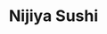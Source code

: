 ---
layout: place
title: "Nijiya Sushi"
permalink: /massachusetts/medford/nijiya-sushi.html
stateAbbr: MA
stateName: Massachusetts
cityName: Medford
place_id: ChIJO9QXBrh244kRA0kF9QiZqXQ
photos:
  - name: >-
      places/ChIJO9QXBrh244kRA0kF9QiZqXQ/photos/AeeoHcLdapJhsSuL9QAh7j9WVpAyoW8y2Nnzkpmwt00cKKCRDYIVb0wbfOmZue3qX8OsACpm9V_PMD9hQc-6OwTavawI5QpIhY8Rb8jv1bVV6Cf9YOzG6Uc4F4RJr9IFkM1PZDWmHTW2_9HCYa74JCTqkBngtnvFqDp-VxCfQCxYmubUYUUPvIsC0LCqHyGMhAE_HmC1R-ToPOrPGIof0ELhbWTnvaHUg-GVWf0w248oPwLfkU6TTvbIYgCOD2ffXetmGhyzjJh7Ir9Be6Ogk3WyjXgzR0JDiB31OYRVZj6iLAF2NQ
    widthPx: 640
    heightPx: 361
    authorAttributions:
      - displayName: Nijiya Sushi
        uri: https://maps.google.com/maps/contrib/109986591262673001384
        photoUri: >-
          https://lh3.googleusercontent.com/a/ACg8ocI871AxOXJ9Dzk-nGSQXnIrxW-uNsQDsJxfD9Z2BsWduRkXLg=s100-p-k-no-mo
    flagContentUri: >-
      https://www.google.com/local/imagery/report/?cb_client=maps_api_places.places_api&image_key=!1e10!2sAF1QipP1RPkM3dD4AM20YlbalEkdpP3O-0vHEQLvWyzy&hl=en-US
    googleMapsUri: >-
      https://www.google.com/maps/place//data=!3m4!1e2!3m2!1sAF1QipP1RPkM3dD4AM20YlbalEkdpP3O-0vHEQLvWyzy!2e10!4m2!3m1!1s0x89e376b80617d43b:0x74a99908f5054903
  - name: >-
      places/ChIJO9QXBrh244kRA0kF9QiZqXQ/photos/AeeoHcKwsVXC_Xf9cUCyOH3JcAS6bzW8HCQ4gOe-SbNtv4go8cB-Ivqz2EblqRs2yKHkUsBjfIJtzZFlITuEwYqcbcPQL-hsnflL_J_jSSSWEXZhrfG7Yz9RYb6rEcNKIPlFsn5FInpCfStUlTiemRlLFUPwS_KhFBIdyrORDVoYIDfbCTOomMlJ0LZqBMX0UdAuteUuZYL5naxxt6wgvNEBROetctuvwHpLGx2SFF2dLEm7wlSr4iA0U_7oeh81s_98K6By9dd9YmcnJjWnoiBdf7eTNFUPqDhm5Ga79RY91fe7ng
    widthPx: 1024
    heightPx: 683
    authorAttributions:
      - displayName: Nijiya Sushi
        uri: https://maps.google.com/maps/contrib/109986591262673001384
        photoUri: >-
          https://lh3.googleusercontent.com/a/ACg8ocI871AxOXJ9Dzk-nGSQXnIrxW-uNsQDsJxfD9Z2BsWduRkXLg=s100-p-k-no-mo
    flagContentUri: >-
      https://www.google.com/local/imagery/report/?cb_client=maps_api_places.places_api&image_key=!1e10!2sAF1QipPk7odQjf0VA5nSC_lyuK4W1l2eO-EKUixAw_XD&hl=en-US
    googleMapsUri: >-
      https://www.google.com/maps/place//data=!3m4!1e2!3m2!1sAF1QipPk7odQjf0VA5nSC_lyuK4W1l2eO-EKUixAw_XD!2e10!4m2!3m1!1s0x89e376b80617d43b:0x74a99908f5054903
  - name: >-
      places/ChIJO9QXBrh244kRA0kF9QiZqXQ/photos/AeeoHcLdgK-6Y6DKatsE9B441adtOwpj88pTWghCUIXLW6a44-sHMq45roqRpjWXSLCQO4cpttvqh8Yhr_8lp3SGXAKCLOIcWLK9xQxbNL8qTbz-9PGBzLrOAlANwlPoBMSGkNxY7gVM2G_dRBtvDC9XZx8VjJ2bU_ad5OWvTb2TsYTOX_dJDTameGpoZLhlDXOve5mkYWNYrXGyGh5gU72Co-MdjDGdtheSs_zb244HKxo4mWpUdswwN_Mw7lnSQEkbJhXLeVPpI0qx0zQRn_jhEQwmyr6RKoNy1uYD7y70wIAOKJnIu1pjSN86MgnL15yiZ2_8s72yLViOi5Hb5R-ONVr9SjLpC2-xJu7cZIYe15fXqVi-nB7weAmKLpuGgB1CAyOK4qo-nKpeg5eKJRApHIxioqjalvEWVeeBpW18eLrWQEjN
    widthPx: 4000
    heightPx: 2252
    authorAttributions:
      - displayName: Jade Oakes
        uri: https://maps.google.com/maps/contrib/105492693986609594200
        photoUri: >-
          https://lh3.googleusercontent.com/a-/ALV-UjXtl6H-0s1t9b5gFW7_KDQ2v1rLWNIfs9Sxdd7jkP9cN8oEBnsS9g=s100-p-k-no-mo
    flagContentUri: >-
      https://www.google.com/local/imagery/report/?cb_client=maps_api_places.places_api&image_key=!1e10!2sCIHM0ogKEICAgMDIg5O0zwE&hl=en-US
    googleMapsUri: >-
      https://www.google.com/maps/place//data=!3m4!1e2!3m2!1sCIHM0ogKEICAgMDIg5O0zwE!2e10!4m2!3m1!1s0x89e376b80617d43b:0x74a99908f5054903
  - name: >-
      places/ChIJO9QXBrh244kRA0kF9QiZqXQ/photos/AeeoHcKkN1uwbXaISqr81jYb5MXtXM8vKE-ZWS1T8HnIxp2PPPr9yA1I5DGnYuDk_hA-tzwiS-nymTuwlso7Etv0YrKTR_bwWwykUmvBQVU_q5X7cJM2kKQ4XtLnh-kmiNEYWeE1P-BSdwuSexn6KVcxgnPN8Oj7v2LcMDNpT6D-STGGGPPL8xi-Lzwpk67RhwmBCVrDDXNQMUyCHlGEADWhq_Rc9WjAs5xGBVvywli5IupSdJE8SLGk-LOEcFLovpoLkuGJ0kcE4IWsvaYGeCQAL3guuwbRY8Ma5qRoVmn5UMbQvPFsVraKQyVbptt8jpWth5tViMY3A8hZTDVNglfg6rNK5BGACTM2Vwp6O0A49Ibscoh5JCeV7NRccCEoTihRh9ktPYCG7mTGfBHaceT8530k0BGI88Ohwug2kP0Xe7s
    widthPx: 4032
    heightPx: 3024
    authorAttributions:
      - displayName: Jacky Ho Yin LI
        uri: https://maps.google.com/maps/contrib/106957304263921470247
        photoUri: >-
          https://lh3.googleusercontent.com/a-/ALV-UjVLjxa8hWEgnx1-phrV_duloFTQp5PqnAQMpxyXRACLS7pC-Xa6tw=s100-p-k-no-mo
    flagContentUri: >-
      https://www.google.com/local/imagery/report/?cb_client=maps_api_places.places_api&image_key=!1e10!2sCIHM0ogKEICAgIDLsbqiQw&hl=en-US
    googleMapsUri: >-
      https://www.google.com/maps/place//data=!3m4!1e2!3m2!1sCIHM0ogKEICAgIDLsbqiQw!2e10!4m2!3m1!1s0x89e376b80617d43b:0x74a99908f5054903
  - name: >-
      places/ChIJO9QXBrh244kRA0kF9QiZqXQ/photos/AeeoHcLcSwXLO2Y4I728wWRam2VQtIRRikd015GGJjpjFFqbbGuCqAi78uAuhwz6AWGFCJ-9S1PZ4LqOmlTQNytmHIVfjr2fdla4FdgMfNFnLLEOqtdBSllr9dOxMhubPmEdtrfLxMg9BxduRgxfIz_04haXRxBlulOy_wo67b9NTl5-zFxLhgdHeScKg-yJomYfnOcHYcW0nuFhlDIKYO4fKHAxep5ijB8EH2g9DDaX93me8QlCOrB3LW7jo0CL9I-Eig899J_rMnsBcWoaePxOv5kqnLM_NBeaPgFE6Lj-yUWc-kcw-kiU2FGR8FM7l0SUo2aWzMeUj6QkduaKJxkFuV-IEUepJ7z6Pz3PYqt5VWZEfm3POm7TlcxDjIb1WbPlBG-lKXPU4PP2gFgu2p2duZsxFMD1fe_cIGn2zfknB90LWrvj
    widthPx: 4000
    heightPx: 3000
    authorAttributions:
      - displayName: Sovathya Sar
        uri: https://maps.google.com/maps/contrib/116237595140363112658
        photoUri: >-
          https://lh3.googleusercontent.com/a-/ALV-UjWHb1JOYa8p8ENzX0o2GsmgZ2uPWe8oJie0aONjYz7P5gBkHlAYmg=s100-p-k-no-mo
    flagContentUri: >-
      https://www.google.com/local/imagery/report/?cb_client=maps_api_places.places_api&image_key=!1e10!2sCIHM0ogKEICAgIC_tuOKigE&hl=en-US
    googleMapsUri: >-
      https://www.google.com/maps/place//data=!3m4!1e2!3m2!1sCIHM0ogKEICAgIC_tuOKigE!2e10!4m2!3m1!1s0x89e376b80617d43b:0x74a99908f5054903
  - name: >-
      places/ChIJO9QXBrh244kRA0kF9QiZqXQ/photos/AeeoHcI2h8Jfb64WSv9ZOeLCDk7Yam3axfxjByXlofK9IFEwJqQOOJPLeZIer-Xx5KBAE-kMd62ELlkgo_0Eoa-OjdWHaFJSlhwqUOHmOgY9z0scS6iDapICkm9tl7SNmkg64GnyWYL9JeukMxZKL8j_x71e2BBHVEpWJegmVisyiQkfeML6Hty8uARsfz_3AcGRDGktaH8VeAIWJaZTaUmJYiZ92SrFNXibxjPjdVd5zSMpMOU13Vcd9xg-S0DbEnSHNdeWnEYFskyRrnb82vGbVE-ymdz7QP5pbW0QAyOj3LksSLJzMoVxn8gXItgUVnr8b1gEzx1PrWF8YsQIp0Wa17kRPYEU2Pvs4ZWYfGFRp-9ds6hVrhAOgvCX1Sg-QSOaYI0FGsm7Cu6Laum1eD9ZBdTXeJtgjNJICzXSxTLRb4CcWw
    widthPx: 3099
    heightPx: 2634
    authorAttributions:
      - displayName: Delace Jia
        uri: https://maps.google.com/maps/contrib/111582702588834964144
        photoUri: >-
          https://lh3.googleusercontent.com/a-/ALV-UjUmnUvpAtUZfWsDyyPaA7rI3vNgpCdu4mN9tdtDYeb8KpC7HsYQ=s100-p-k-no-mo
    flagContentUri: >-
      https://www.google.com/local/imagery/report/?cb_client=maps_api_places.places_api&image_key=!1e10!2sCIHM0ogKEICAgMCQ-IbqBg&hl=en-US
    googleMapsUri: >-
      https://www.google.com/maps/place//data=!3m4!1e2!3m2!1sCIHM0ogKEICAgMCQ-IbqBg!2e10!4m2!3m1!1s0x89e376b80617d43b:0x74a99908f5054903
  - name: >-
      places/ChIJO9QXBrh244kRA0kF9QiZqXQ/photos/AeeoHcJnVaTR7wxqSQGthMqm0Z5skal0TgsyhuZ96z6EYFtae9Ez3pcnnu0aT8Hklbxjb2PaP0iGzRpoiUP-XbLhg0_5WaErHvxenzitHV98zEJDbEKNz_bUVcmYNjqqnfpkzpxx-gj8x40ZOfwUzvNajryBUIUkxV0FQavGYQk23nucAGq2uM5WBi563nZYGU14PuQprsSCfwkaUHyHci_3iba4UTpCpqU-FygAvuadxScbNOHDSN6EWK5a0sjOp5kHDKgn4rDJ7-7fuvd9_XjeH6QuD3_HXci-_Ad3xaF_mLypTaoFRLciOVoDtcjVg3ZNWgSHpGk2Itx_h52TrdwWu_6xc4EGEEDgjjzrqljhdmK0CB4kmmJyWa6gQpRLLOtHMkkQV-URVBsRz7sS3f2GzfAdbnOihWwVccVkGrVCoOjIag
    widthPx: 4032
    heightPx: 3024
    authorAttributions:
      - displayName: Lisa Xiaremba
        uri: https://maps.google.com/maps/contrib/111571789635541124758
        photoUri: >-
          https://lh3.googleusercontent.com/a-/ALV-UjWDFH2mPvrF_dele-BwwgzP5pwTeZzEgPhq6j88IPzYpQZAERZ8RA=s100-p-k-no-mo
    flagContentUri: >-
      https://www.google.com/local/imagery/report/?cb_client=maps_api_places.places_api&image_key=!1e10!2sCIHM0ogKEICAgIDT9oCjQA&hl=en-US
    googleMapsUri: >-
      https://www.google.com/maps/place//data=!3m4!1e2!3m2!1sCIHM0ogKEICAgIDT9oCjQA!2e10!4m2!3m1!1s0x89e376b80617d43b:0x74a99908f5054903
  - name: >-
      places/ChIJO9QXBrh244kRA0kF9QiZqXQ/photos/AeeoHcLUMy45YVTrxjNKXuGlyL7TxkV24AOcwxMWqRUoup6rqgDF_Mnh43-c22_4Gvp--GGBeaWXH-vbgabqIHKa72VXH_bHeE-yID3Z4NT56UiU2W1WyOy6pM2Zsfq_I3kw9xttAVLwKMBJv-5cW6gtyBwQDIiHcjHqsDjg5vf-kRm_KP8sPrbVTy3Z8PXKFJDreAxS9ZWs002Rv_ZNgu4pyiYL3j-iO1A7gy0yV2lmOTZGxMHF8P21baR8BmXwLd3qYtVvKh0OEAUwvA-hlCZEJG8-F-7oxOT3xJSKlhBi9azUHeuJGDkoXJ65Hw0BKFNC7TboutW_7jTo4VGW13hyFczE4Jfb0FQxuOtlqUjjzR39-wslexZcXzV-siKCEQQnp9MGAuTCoLkB1h2kBEHV4GxWxUerX7O1YUKlx08I5yp8Bg
    widthPx: 4032
    heightPx: 3024
    authorAttributions:
      - displayName: Lisa Xiaremba
        uri: https://maps.google.com/maps/contrib/111571789635541124758
        photoUri: >-
          https://lh3.googleusercontent.com/a-/ALV-UjWDFH2mPvrF_dele-BwwgzP5pwTeZzEgPhq6j88IPzYpQZAERZ8RA=s100-p-k-no-mo
    flagContentUri: >-
      https://www.google.com/local/imagery/report/?cb_client=maps_api_places.places_api&image_key=!1e10!2sCIHM0ogKEICAgIDT9oCjIA&hl=en-US
    googleMapsUri: >-
      https://www.google.com/maps/place//data=!3m4!1e2!3m2!1sCIHM0ogKEICAgIDT9oCjIA!2e10!4m2!3m1!1s0x89e376b80617d43b:0x74a99908f5054903
  - name: >-
      places/ChIJO9QXBrh244kRA0kF9QiZqXQ/photos/AeeoHcLMuCohonER5w1NIJOKdRjQzakUyaJR3LqZW3Wk1g8W2kFOd6mPW_UajLhvy6IYIFlr6pQPam3Sr7aRZxQG6dXXxACDZbcjDQ4M3sUAUt6cyRquJdH_iJTUJ8g_CMea0nz9_5Ym3MDVYHLWpePCwOUbcujewH18pmzFIx773Dxyi9C2BLQfYUd37ovCF8iHbG1nswPliPr7wGGnj7imX190OEI77THNTUNaLXr60cwBiaYePWljmeK5cioRGtjXrS5pU6IfU4GTYuMcPbSfwQnT_gJ73O_hWXWYDyD__hsCx6IPjF6dLU2C2x_BE8_b9TIeVUyNPHmiAoUrAbAHN6VE32NufPmtJLfumjpvHn1CoQVc5PuWQgNhuxN9ptXVhBPHYd2sB6Z_5UiXZIUiIsrG_j762LMqpPUN7EJdPjrX117v
    widthPx: 3024
    heightPx: 4032
    authorAttributions:
      - displayName: Mary Ng
        uri: https://maps.google.com/maps/contrib/108919463953389628713
        photoUri: >-
          https://lh3.googleusercontent.com/a/ACg8ocLdU7c4vUkLIoUSguSsqzfdt-H2kS4U5mx9mksuDhIApVf5oQ=s100-p-k-no-mo
    flagContentUri: >-
      https://www.google.com/local/imagery/report/?cb_client=maps_api_places.places_api&image_key=!1e10!2sCIHM0ogKEICAgIC1nKWdrAE&hl=en-US
    googleMapsUri: >-
      https://www.google.com/maps/place//data=!3m4!1e2!3m2!1sCIHM0ogKEICAgIC1nKWdrAE!2e10!4m2!3m1!1s0x89e376b80617d43b:0x74a99908f5054903
  - name: >-
      places/ChIJO9QXBrh244kRA0kF9QiZqXQ/photos/AeeoHcLFZniTGBcoIlo41ygUnbTs6wF2msNznbcyxF4Lm8nwxe959j2NEtTFLZ_yzJAFeKId4_n2XwOcFHE1_mGFQZq0WmdPhTvuarQ6Qvu3TymS3e4fNnEoATdokIs66MEdolJoqIg9Y3C9SNfffuS5Z7DsPuV988KSdMBtXdXslHJLEjzfZeQbbQuBocjMX1cAa8cY6y_2JrcTrgXY1WWJrEXJy8rNvW0VLeU8ygCzTHMvCfi1Mwc5j4oZ48WzUmvAK9QAnq6CpqWyfprGdyIUvQlrcs_gBRgtEwLyvaGQMrYHM_PRj-B_aeuZ8gcWS8nYT7F-iuC2ehGoMYNhfMsdL0gSXQlV5k1SHVSH4UCsW1PCMSvajF4Jn9lJ_0sUTSWvHfr4dlpFOMjwTjo3jyAaLCPC-hJgYfj-UkgPvqONyp-BMg
    widthPx: 1171
    heightPx: 1093
    authorAttributions:
      - displayName: Richard Ta
        uri: https://maps.google.com/maps/contrib/114984516906116227491
        photoUri: >-
          https://lh3.googleusercontent.com/a/ACg8ocKvG3C7iRYeooKpWd9Xtwru6av7tKURgg34pANBAyjCjS-f0g=s100-p-k-no-mo
    flagContentUri: >-
      https://www.google.com/local/imagery/report/?cb_client=maps_api_places.places_api&image_key=!1e10!2sCIHM0ogKEICAgICvyubPDg&hl=en-US
    googleMapsUri: >-
      https://www.google.com/maps/place//data=!3m4!1e2!3m2!1sCIHM0ogKEICAgICvyubPDg!2e10!4m2!3m1!1s0x89e376b80617d43b:0x74a99908f5054903
address: 9 High St, Medford, MA 02155, USA
street: 9 High St
city: Medford
state: MA
zip: '02155'
country: USA
neighborhood: null
latitude: '42.418470'
longitude: '-71.109890'
accessibility_options:
  wheelchairAccessibleParking: true
  wheelchairAccessibleEntrance: true
  wheelchairAccessibleRestroom: true
  wheelchairAccessibleSeating: true
business_status: OPERATIONAL
name: Nijiya Sushi
google_maps_links:
  directionsUri: >-
    https://www.google.com/maps/dir//''/data=!4m7!4m6!1m1!4e2!1m2!1m1!1s0x89e376b80617d43b:0x74a99908f5054903!3e0
  placeUri: https://maps.google.com/?cid=8406418443213293827
  writeAReviewUri: >-
    https://www.google.com/maps/place//data=!4m3!3m2!1s0x89e376b80617d43b:0x74a99908f5054903!12e1
  reviewsUri: >-
    https://www.google.com/maps/place//data=!4m4!3m3!1s0x89e376b80617d43b:0x74a99908f5054903!9m1!1b1
  photosUri: >-
    https://www.google.com/maps/place//data=!4m3!3m2!1s0x89e376b80617d43b:0x74a99908f5054903!10e5
primary_type: Japanese Restaurant
opening_hours:
  regular: null
  current: null
secondary_opening_hours:
  regular:
    weekdayDescriptions: null
    type: null
  current:
    weekdayDescriptions: null
    type: null
phone: (781) 874-2630
price_level: PRICE_LEVEL_MODERATE
price_range: $30 &ndash; $50
rating: '4.3'
rating_count: 1291
website: http://www.nijiyasushi.net/
description: >-
  Laid-back locale offering all-you-can-eat sushi & other Japanese dishes, plus
  sake & lunch specials.
reviews:
  - name: >-
      places/ChIJO9QXBrh244kRA0kF9QiZqXQ/reviews/ChZDSUhNMG9nS0VJQ0FnTURncWNPUmZnEAE
    relativePublishTimeDescription: a month ago
    rating: 5
    text:
      text: >-
        I came to this location a couple times, and the quality of the food
        never disappoints. The sushi and sashimi (along with other dishes) are
        always fresh! The only concern I have is that sometimes the customer
        service is not the best. You either get a great server that is friendly,
        or one that doesn’t even talk to you. Overall, I would recommend this
        location for your sushi cravings!
      languageCode: en
    originalText:
      text: >-
        I came to this location a couple times, and the quality of the food
        never disappoints. The sushi and sashimi (along with other dishes) are
        always fresh! The only concern I have is that sometimes the customer
        service is not the best. You either get a great server that is friendly,
        or one that doesn’t even talk to you. Overall, I would recommend this
        location for your sushi cravings!
      languageCode: en
    authorAttribution:
      displayName: Inna Begma
      uri: https://www.google.com/maps/contrib/114251746774441637058/reviews
      photoUri: >-
        https://lh3.googleusercontent.com/a-/ALV-UjW1q58Gf4S8CYkFKzBxq0wSilrchP4L_1aIIFS06Okxm-8n5LUN=s128-c0x00000000-cc-rp-mo-ba4
    publishTime: '2025-02-25T19:37:37.197537Z'
    flagContentUri: >-
      https://www.google.com/local/review/rap/report?postId=ChZDSUhNMG9nS0VJQ0FnTURncWNPUmZnEAE&d=17924085&t=1
    googleMapsUri: >-
      https://www.google.com/maps/reviews/data=!4m6!14m5!1m4!2m3!1sChZDSUhNMG9nS0VJQ0FnTURncWNPUmZnEAE!2m1!1s0x89e376b80617d43b:0x74a99908f5054903
  - name: >-
      places/ChIJO9QXBrh244kRA0kF9QiZqXQ/reviews/ChdDSUhNMG9nS0VJQ0FnTUNnbnNfQjR3RRAB
    relativePublishTimeDescription: a month ago
    rating: 5
    text:
      text: >-
        If it’s a craving for sushi - lots of it and all of it tasty - this is
        where we head to.

        There is some street parking nearby and once you get in they know what
        to do


        You look through the menu (if you want to) and order by marking on the
        page they give you and a short wait later - all that you ordered will
        appear.

        Fun is - you can ask for and fill these pages again and again- and the
        process will repeat!

        Until of course you are in a food coma and feel some genuine regret for
        the sin of gluttony

        Every single thing is lovely - and there are lots of choices to pick
        from- even the ice cream is great!

        We love going here esp when you’ve worked up an appetite
      languageCode: en
    originalText:
      text: >-
        If it’s a craving for sushi - lots of it and all of it tasty - this is
        where we head to.

        There is some street parking nearby and once you get in they know what
        to do


        You look through the menu (if you want to) and order by marking on the
        page they give you and a short wait later - all that you ordered will
        appear.

        Fun is - you can ask for and fill these pages again and again- and the
        process will repeat!

        Until of course you are in a food coma and feel some genuine regret for
        the sin of gluttony

        Every single thing is lovely - and there are lots of choices to pick
        from- even the ice cream is great!

        We love going here esp when you’ve worked up an appetite
      languageCode: en
    authorAttribution:
      displayName: Ajith Vasudevan
      uri: https://www.google.com/maps/contrib/100219171281353375946/reviews
      photoUri: >-
        https://lh3.googleusercontent.com/a/ACg8ocJR_2YGQ17MVMWQfwFoYSSPcXaCbWMFsZAj2vYjWQhyK_2T2EOQ=s128-c0x00000000-cc-rp-mo-ba5
    publishTime: '2025-02-17T15:43:56.766988Z'
    flagContentUri: >-
      https://www.google.com/local/review/rap/report?postId=ChdDSUhNMG9nS0VJQ0FnTUNnbnNfQjR3RRAB&d=17924085&t=1
    googleMapsUri: >-
      https://www.google.com/maps/reviews/data=!4m6!14m5!1m4!2m3!1sChdDSUhNMG9nS0VJQ0FnTUNnbnNfQjR3RRAB!2m1!1s0x89e376b80617d43b:0x74a99908f5054903
  - name: >-
      places/ChIJO9QXBrh244kRA0kF9QiZqXQ/reviews/ChdDSUhNMG9nS0VJQ0FnSUN2eXViUHRnRRAB
    relativePublishTimeDescription: 4 months ago
    rating: 5
    text:
      text: >-
        I’m blown away at the quality of the fish here specially being at an all
        you can eat. It feels like a steal for the price that they charge.
        Service is quick, they don’t delay how fast your sushi comes out. I went
        with two other guys and we ate extremely fast and did not have to wait
        long between each set of sushi that we ordered. Would highly recommend.
        I will definitely be coming back.
      languageCode: en
    originalText:
      text: >-
        I’m blown away at the quality of the fish here specially being at an all
        you can eat. It feels like a steal for the price that they charge.
        Service is quick, they don’t delay how fast your sushi comes out. I went
        with two other guys and we ate extremely fast and did not have to wait
        long between each set of sushi that we ordered. Would highly recommend.
        I will definitely be coming back.
      languageCode: en
    authorAttribution:
      displayName: Richard Ta
      uri: https://www.google.com/maps/contrib/114984516906116227491/reviews
      photoUri: >-
        https://lh3.googleusercontent.com/a/ACg8ocKvG3C7iRYeooKpWd9Xtwru6av7tKURgg34pANBAyjCjS-f0g=s128-c0x00000000-cc-rp-mo
    publishTime: '2024-12-10T00:02:15.766302Z'
    flagContentUri: >-
      https://www.google.com/local/review/rap/report?postId=ChdDSUhNMG9nS0VJQ0FnSUN2eXViUHRnRRAB&d=17924085&t=1
    googleMapsUri: >-
      https://www.google.com/maps/reviews/data=!4m6!14m5!1m4!2m3!1sChdDSUhNMG9nS0VJQ0FnSUN2eXViUHRnRRAB!2m1!1s0x89e376b80617d43b:0x74a99908f5054903
  - name: >-
      places/ChIJO9QXBrh244kRA0kF9QiZqXQ/reviews/ChZDSUhNMG9nS0VJQ0FnSUM3OHEyVFBnEAE
    relativePublishTimeDescription: 8 months ago
    rating: 3
    text:
      text: >-
        The sashimi was super fresh and simply divine! The rest was OK. We came
        late at 9pm Saturday night, and I would not do it again. They were
        rushing everyone who came around the same time. They close at 10:30!

        The sushi wasn’t anything to write home about, but it’s a good place to
        go for the $ value of all you can eat. They started wiping the floors
        and kitchen at 10pm and a very strong chemical smell filled the entire
        restaurant activating my severe asthma immediately! I couldn’t finish my
        food as I could hardly breathe thru gasping for air! I had to ask them
        to pack the sushi I had on the table, to which they wanted to charge me
        for! (Disappointing head shake)

        I could seriously barely talk/breathe till I left for fresh air outside!
        We are paying a heavy penny of $32usd/person for a proper dinner
        evening!

        At least WAIT till customers have finished their food and have left
        BEFORE you start washing floors with heavy chemicals!

        If this was just me, I might not say much. But another table of sweet
        elderly ladies (who’d come to kindly ask if I was OK) had also shared
        with us that they’d had an awful time with the waiters rushing them and
        quickly removing their dishes before they’d even finished.

        Not at all impressed to say the least.


        If you choose to go, go earlier than 9pm.
      languageCode: en
    originalText:
      text: >-
        The sashimi was super fresh and simply divine! The rest was OK. We came
        late at 9pm Saturday night, and I would not do it again. They were
        rushing everyone who came around the same time. They close at 10:30!

        The sushi wasn’t anything to write home about, but it’s a good place to
        go for the $ value of all you can eat. They started wiping the floors
        and kitchen at 10pm and a very strong chemical smell filled the entire
        restaurant activating my severe asthma immediately! I couldn’t finish my
        food as I could hardly breathe thru gasping for air! I had to ask them
        to pack the sushi I had on the table, to which they wanted to charge me
        for! (Disappointing head shake)

        I could seriously barely talk/breathe till I left for fresh air outside!
        We are paying a heavy penny of $32usd/person for a proper dinner
        evening!

        At least WAIT till customers have finished their food and have left
        BEFORE you start washing floors with heavy chemicals!

        If this was just me, I might not say much. But another table of sweet
        elderly ladies (who’d come to kindly ask if I was OK) had also shared
        with us that they’d had an awful time with the waiters rushing them and
        quickly removing their dishes before they’d even finished.

        Not at all impressed to say the least.


        If you choose to go, go earlier than 9pm.
      languageCode: en
    authorAttribution:
      displayName: Yasmine M.
      uri: https://www.google.com/maps/contrib/110318822372453363798/reviews
      photoUri: >-
        https://lh3.googleusercontent.com/a-/ALV-UjV2DFQWSPLKyQhSahsJlf5nnxmnExep8LgSGkbEZ2NGYKS-5Pk=s128-c0x00000000-cc-rp-mo-ba4
    publishTime: '2024-08-14T14:09:32.167756Z'
    flagContentUri: >-
      https://www.google.com/local/review/rap/report?postId=ChZDSUhNMG9nS0VJQ0FnSUM3OHEyVFBnEAE&d=17924085&t=1
    googleMapsUri: >-
      https://www.google.com/maps/reviews/data=!4m6!14m5!1m4!2m3!1sChZDSUhNMG9nS0VJQ0FnSUM3OHEyVFBnEAE!2m1!1s0x89e376b80617d43b:0x74a99908f5054903
  - name: >-
      places/ChIJO9QXBrh244kRA0kF9QiZqXQ/reviews/ChdDSUhNMG9nS0VJQ0FnSUNMeFlpQTVnRRAB
    relativePublishTimeDescription: 9 months ago
    rating: 5
    text:
      text: >-
        The food was great. The portions were big. My husband and I ordered from
        "all you can eat menu" and it was enough for two of us. We were able to
        finish everything. We also got crab salad and it was nice. My favorite
        was "Snow Mountain Maki." The atmosphere is good, not noisy. The servers
        are nice. For dessert, I had green tea ice cream and it was delicious.
        You have to be super hungry to go there because that way you can try
        many different maki.
      languageCode: en
    originalText:
      text: >-
        The food was great. The portions were big. My husband and I ordered from
        "all you can eat menu" and it was enough for two of us. We were able to
        finish everything. We also got crab salad and it was nice. My favorite
        was "Snow Mountain Maki." The atmosphere is good, not noisy. The servers
        are nice. For dessert, I had green tea ice cream and it was delicious.
        You have to be super hungry to go there because that way you can try
        many different maki.
      languageCode: en
    authorAttribution:
      displayName: Marina Yakymenko
      uri: https://www.google.com/maps/contrib/100410484446355090341/reviews
      photoUri: >-
        https://lh3.googleusercontent.com/a-/ALV-UjXvQSzcWotzLKoHzV7ElGe7G-cwo0CGNIUEHqNlIsK46XFmQiBD=s128-c0x00000000-cc-rp-mo-ba5
    publishTime: '2024-06-21T14:44:15.654929Z'
    flagContentUri: >-
      https://www.google.com/local/review/rap/report?postId=ChdDSUhNMG9nS0VJQ0FnSUNMeFlpQTVnRRAB&d=17924085&t=1
    googleMapsUri: >-
      https://www.google.com/maps/reviews/data=!4m6!14m5!1m4!2m3!1sChdDSUhNMG9nS0VJQ0FnSUNMeFlpQTVnRRAB!2m1!1s0x89e376b80617d43b:0x74a99908f5054903
parking_options:
  paidParkingLot: true
  freeStreetParking: true
  paidStreetParking: true
  valetParking: false
payment_options:
  acceptsCreditCards: true
  acceptsDebitCards: true
  acceptsCashOnly: false
  acceptsNfc: true
allow_dogs: null
curbside_pickup: null
delivery: true
dine_in: true
good_for_children: true
good_for_groups: true
good_for_sports: false
live_music: false
menu_for_children: false
outdoor_seating: false
reservable: true
restroom: true
serves_beer: true
serves_breakfast: false
serves_brunch: false
serves_cocktails: true
serves_coffee: false
serves_dinner: true
serves_dessert: true
serves_lunch: true
serves_vegetarian_food: true
serves_wine: true
takeout: true

---